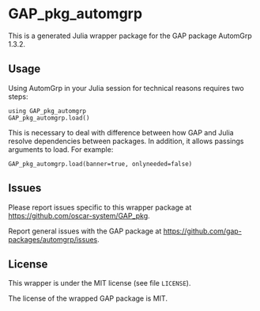 # GAP_pkg_automgrp

This is a generated Julia wrapper package for the GAP package AutomGrp 1.3.2.

## Usage

Using AutomGrp in your Julia session for technical reasons requires two steps:

    using GAP_pkg_automgrp
    GAP_pkg_automgrp.load()

This is necessary to deal with difference between how GAP and Julia
resolve dependencies between packages. In addition, it allows passings
arguments to load. For example:

    GAP_pkg_automgrp.load(banner=true, onlyneeded=false)

## Issues

Please report issues specific to this wrapper package at <https://github.com/oscar-system/GAP_pkg>.

Report general issues with the GAP package at <https://github.com/gap-packages/automgrp/issues>.

## License

This wrapper is under the MIT license (see file `LICENSE`).

The license of the wrapped GAP package is MIT.
